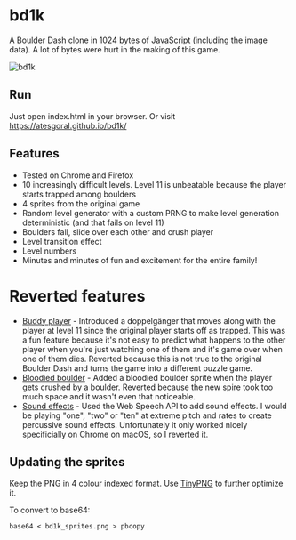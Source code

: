 # bd1k

A Boulder Dash clone in 1024 bytes of JavaScript (including the image data). A lot of bytes were hurt in the making of this game.

![bd1k](https://cloud.githubusercontent.com/assets/50832/23341302/aee9343c-fc12-11e6-9d2b-e59211da3222.png)

## Run

Just open index.html in your browser. Or visit https://atesgoral.github.io/bd1k/

## Features

* Tested on Chrome and Firefox
* 10 increasingly difficult levels. Level 11 is unbeatable because the player starts trapped among boulders
* 4 sprites from the original game
* Random level generator with a custom PRNG to make level generation deterministic (and that fails on level 11)
* Boulders fall, slide over each other and crush player
* Level transition effect
* Level numbers
* Minutes and minutes of fun and excitement for the entire family!

# Reverted features

* [Buddy player](8457f67dcace46f54f874df7fbd7844d427f1feb) - Introduced a doppelgänger that moves along with the player at level 11 since the original player starts off as trapped. This was a fun feature because it's not easy to predict what happens to the other player when you're just watching one of them and it's game over when one of them dies. Reverted because this is not true to the original Boulder Dash and turns the game into a different puzzle game.
* [Bloodied boulder](868414d407a0a938e7f1b08bd1934265bd458af4) - Added a bloodied boulder sprite when the player gets crushed by a boulder. Reverted because the new spire took too much space and it wasn't even that noticeable. 
* [Sound effects](9e38f6ca3b1e642fbd63cfe4ce29ac4d6d990f8b) - Used the Web Speech API to add sound effects. I would be playing "one", "two" or "ten" at extreme pitch and rates to create percussive sound effects. Unfortunately it only worked nicely specificially on Chrome on macOS, so I reverted it.

## Updating the sprites

Keep the PNG in 4 colour indexed format. Use [TinyPNG](https://tinypng.com/) to further optimize it.

To convert to base64:

```
base64 < bd1k_sprites.png > pbcopy
```

